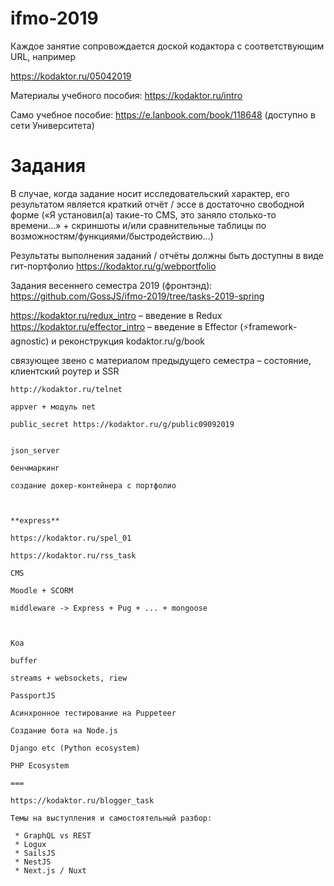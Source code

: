 # ifmo-2019

Каждое занятие сопровождается доской кодактора с соответствующим URL, например

https://kodaktor.ru/05042019

Материалы  учебного пособия: https://kodaktor.ru/intro

Само учебное пособие: https://e.lanbook.com/book/118648 (доступно в сети Университета)


# Задания

В случае, когда задание носит исследовательский характер, его результатом является краткий отчёт / эссе в достаточно свободной форме («Я установил(а) такие-то CMS, это заняло столько-то времени...» + скриншоты и/или сравнительные таблицы по возможностям/функциями/быстродействию...)

Результаты выполнения заданий / отчёты должны быть доступны в виде гит-портфолио https://kodaktor.ru/g/webportfolio

Задания весеннего семестра 2019 (фронтэнд): https://github.com/GossJS/ifmo-2019/tree/tasks-2019-spring



https://kodaktor.ru/redux_intro – введение в Redux
https://kodaktor.ru/effector_intro – введение в Effector (⚡️framework-agnostic)
   и реконструкция kodaktor.ru/g/book

связующее звено с материалом предыдущего семестра – состояние, клиентский роутер и SSR

```
http://kodaktor.ru/telnet
 
appver + модуль net
 
public_secret https://kodaktor.ru/g/public09092019


json_server

бенчмаркинг

создание докер-контейнера с портфолио



**express**

https://kodaktor.ru/spel_01

https://kodaktor.ru/rss_task

CMS

Moodle + SCORM

middleware -> Express + Pug + ... + mongoose



Koa

buffer

streams + websockets, riew

PassportJS

Асинхронное тестирование на Puppeteer

Создание бота на Node.js

Django etc (Python ecosystem)

PHP Ecosystem

===

https://kodaktor.ru/blogger_task
 
Темы на выступления и самостоятельный разбор:

 * GraphQL vs REST
 * Logux
 * SailsJS
 * NestJS
 * Next.js / Nuxt
 

